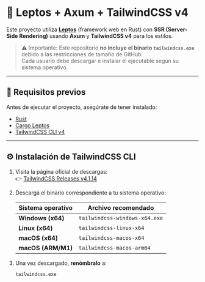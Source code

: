 # 🦀 Leptos + Axum + TailwindCSS v4

Este proyecto utiliza **[Leptos](https://github.com/leptos-rs/leptos)** (framework web en Rust) con **SSR (Server-Side Rendering)** usando **Axum** y **TailwindCSS v4** para los estilos.

> ⚠️ Importante: Este repositorio **no incluye el binario `tailwindcss.exe`** debido a las restricciones de tamaño de GitHub.  
> Cada usuario debe descargar e instalar el ejecutable según su sistema operativo.

---

## 🚀 Requisitos previos

Antes de ejecutar el proyecto, asegúrate de tener instalado:

- [Rust](https://www.rust-lang.org/tools/install)
- [Cargo Leptos](https://github.com/leptos-rs/cargo-leptos)
- [TailwindCSS CLI v4](https://github.com/tailwindlabs/tailwindcss/releases)

---

## ⚙️ Instalación de TailwindCSS CLI

1. Visita la página oficial de descargas:  
   👉 [TailwindCSS Releases v4.1.14](https://github.com/tailwindlabs/tailwindcss/releases/tag/v4.1.14)

2. Descarga el binario correspondiente a tu sistema operativo:

   | Sistema operativo  | Archivo recomendado           |
   | ------------------ | ----------------------------- |
   | **Windows (x64)**  | `tailwindcss-windows-x64.exe` |
   | **Linux (x64)**    | `tailwindcss-linux-x64`       |
   | **macOS (x64)**    | `tailwindcss-macos-x64`       |
   | **macOS (ARM/M1)** | `tailwindcss-macos-arm64`     |

3. Una vez descargado, **renómbralo** a:

   ```bash
   tailwindcss.exe
   ```
